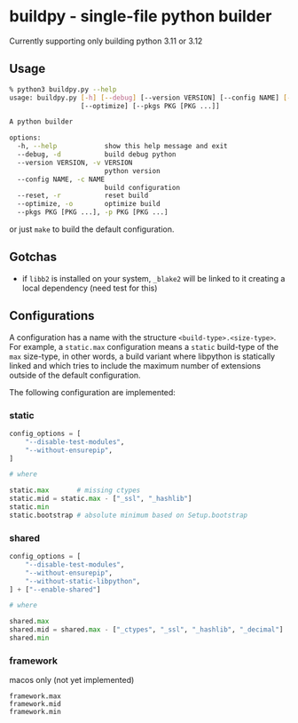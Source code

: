# buildpy - single-file python builder

Currently supporting only building python 3.11 or 3.12

## Usage

```bash
% python3 buildpy.py --help
usage: buildpy.py [-h] [--debug] [--version VERSION] [--config NAME] [--reset]
                  [--optimize] [--pkgs PKG [PKG ...]]

A python builder

options:
  -h, --help            show this help message and exit
  --debug, -d           build debug python
  --version VERSION, -v VERSION
                        python version
  --config NAME, -c NAME
                        build configuration
  --reset, -r           reset build
  --optimize, -o        optimize build
  --pkgs PKG [PKG ...], -p PKG [PKG ...]
```

or just `make` to build the default configuration.


## Gotchas

- if `libb2` is installed on your system, `_blake2` will be linked to it creating a local dependency (need test for this)

## Configurations

A configuration has a name with the structure `<build-type>.<size-type>`. For example, a `static.max` configuration means a `static` build-type of the `max` size-type, in other words, a build variant where libpython is statically linked and which tries to include the maximum number of extensions outside of the default configuration.

The following configuration are implemented:

### static

```python
config_options = [
	"--disable-test-modules",
	"--without-ensurepip",
]

# where

static.max 		 # missing ctypes
static.mid = static.max - ["_ssl", "_hashlib"]
static.min
static.bootstrap # absolute minimum based on Setup.bootstrap
```

### shared

```python
config_options = [
	"--disable-test-modules",
	"--without-ensurepip",
	"--without-static-libpython",
] + ["--enable-shared"]

# where

shared.max
shared.mid = shared.max - ["_ctypes", "_ssl", "_hashlib", "_decimal"]
shared.min
```

### framework

macos only (not yet implemented)

```
framework.max
framework.mid
framework.min
```